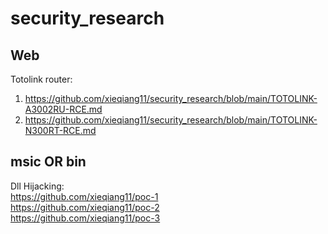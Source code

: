 # security_research

## Web
Totolink router:<br>
1. https://github.com/xieqiang11/security_research/blob/main/TOTOLINK-A3002RU-RCE.md  <br>
2. https://github.com/xieqiang11/security_research/blob/main/TOTOLINK-N300RT-RCE.md <br>

## msic OR bin
Dll Hijacking:<br>
https://github.com/xieqiang11/poc-1 <br>
https://github.com/xieqiang11/poc-2 <br>
https://github.com/xieqiang11/poc-3 <br>
